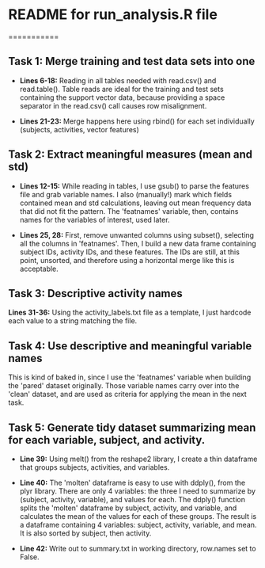# README for run_analysis.R file
===========

## Task 1: Merge training and test data sets into one 

* **Lines 6-18:** Reading in all tables needed with read.csv() and read.table(). Table reads are ideal for the training and test sets containing the support vector data, because providing a space separator in the read.csv() call causes row misalignment.

* **Lines 21-23:** Merge happens here using rbind() for each set individually (subjects, activities, vector features)

## Task 2: Extract meaningful measures (mean and std)

* **Lines 12-15:** While reading in tables, I use gsub() to parse the features file and grab variable names. I also (manually!) mark which fields contained mean and std calculations, leaving out mean frequency data that did not fit the pattern. The 'featnames' variable, then, contains names for the variables of interest, used later.

* **Lines 25, 28:** First, remove unwanted columns using subset(), selecting all the columns in 'featnames'. Then, I build a new data frame containing subject IDs, activity IDs, and these features. The IDs are still, at this point, unsorted, and therefore using a horizontal merge like this is acceptable.

## Task 3: Descriptive activity names

**Lines 31-36:** Using the activity_labels.txt file as a template, I just hardcode each value to a string matching the file. 

## Task 4: Use descriptive and meaningful variable names

This is kind of baked in, since I use the 'featnames' variable when building the 'pared' dataset originally. Those variable names carry over into the 'clean' dataset, and are used as criteria for applying the mean in the next task.

## Task 5: Generate tidy dataset summarizing mean for each variable, subject, and activity.

* **Line 39:** Using melt() from the reshape2 library, I create a thin dataframe that groups subjects, activities, and variables. 

* **Line 40:** The 'molten' dataframe is easy to use with ddply(), from the plyr library. There are only 4 variables: the three I need to summarize by (subject, activity, variable), and values for each. The ddply() function splits the 'molten' dataframe by subject, activity, and variable, and calculates the mean of the values for each of these groups. The result is a dataframe containing 4 variables: subject, activity, variable, and mean. It is also sorted by subject, then activity.

* **Line 42:** Write out to summary.txt in working directory, row.names set to False.
